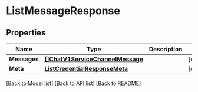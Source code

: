 # ListMessageResponse

## Properties
Name | Type | Description | Notes
------------ | ------------- | ------------- | -------------
**Messages** | [**[]ChatV1ServiceChannelMessage**](chat.v1.service.channel.message.md) |  |[optional] 
**Meta** | [**ListCredentialResponseMeta**](ListCredentialResponse_meta.md) |  |[optional] 

[[Back to Model list]](../README.md#documentation-for-models) [[Back to API list]](../README.md#documentation-for-api-endpoints) [[Back to README]](../README.md)


